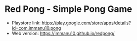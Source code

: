 # Red Pong - Simple Pong Game

- Playstore link: https://play.google.com/store/apps/details?id=com.immanu10.pong
- Web version: https://immanu10.github.io/redpong/
